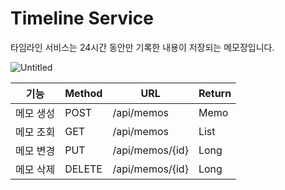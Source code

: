 # Timeline Service

타임라인 서비스는 24시간 동안만 기록한 내용이 저장되는 메모장입니다.

![Untitled](https://user-images.githubusercontent.com/43159295/155364953-74c118c4-ed49-4a81-ab2b-b1671b231093.png)

| 기능 | Method | URL | Return |
| --- | --- | --- | --- |
| 메모 생성 | POST | /api/memos | Memo |
| 메모 조회 | GET | /api/memos | List<Memo> |
| 메모 변경 | PUT | /api/memos/{id} | Long |
| 메모 삭제 | DELETE | /api/memos/{id} | Long |